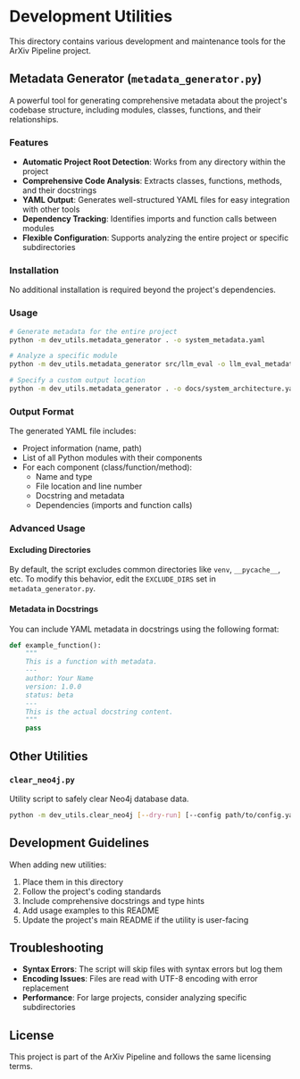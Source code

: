 # Development Utilities

This directory contains various development and maintenance tools for the ArXiv Pipeline project.

## Metadata Generator (`metadata_generator.py`)

A powerful tool for generating comprehensive metadata about the project's codebase structure, including modules, classes, functions, and their relationships.

### Features

- **Automatic Project Root Detection**: Works from any directory within the project
- **Comprehensive Code Analysis**: Extracts classes, functions, methods, and their docstrings
- **YAML Output**: Generates well-structured YAML files for easy integration with other tools
- **Dependency Tracking**: Identifies imports and function calls between modules
- **Flexible Configuration**: Supports analyzing the entire project or specific subdirectories

### Installation

No additional installation is required beyond the project's dependencies.

### Usage

```bash
# Generate metadata for the entire project
python -m dev_utils.metadata_generator . -o system_metadata.yaml

# Analyze a specific module
python -m dev_utils.metadata_generator src/llm_eval -o llm_eval_metadata.yaml

# Specify a custom output location
python -m dev_utils.metadata_generator . -o docs/system_architecture.yaml
```

### Output Format

The generated YAML file includes:

- Project information (name, path)
- List of all Python modules with their components
- For each component (class/function/method):
  - Name and type
  - File location and line number
  - Docstring and metadata
  - Dependencies (imports and function calls)

### Advanced Usage

#### Excluding Directories

By default, the script excludes common directories like `venv`, `__pycache__`, etc. To modify this behavior, edit the `EXCLUDE_DIRS` set in `metadata_generator.py`.

#### Metadata in Docstrings

You can include YAML metadata in docstrings using the following format:

```python
def example_function():
    """
    This is a function with metadata.
    ---
    author: Your Name
    version: 1.0.0
    status: beta
    ---
    This is the actual docstring content.
    """
    pass
```

## Other Utilities

### `clear_neo4j.py`

Utility script to safely clear Neo4j database data.

```bash
python -m dev_utils.clear_neo4j [--dry-run] [--config path/to/config.yaml]
```

## Development Guidelines

When adding new utilities:

1. Place them in this directory
2. Follow the project's coding standards
3. Include comprehensive docstrings and type hints
4. Add usage examples to this README
5. Update the project's main README if the utility is user-facing

## Troubleshooting

- **Syntax Errors**: The script will skip files with syntax errors but log them
- **Encoding Issues**: Files are read with UTF-8 encoding with error replacement
- **Performance**: For large projects, consider analyzing specific subdirectories

## License

This project is part of the ArXiv Pipeline and follows the same licensing terms.